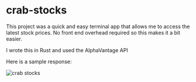 # crab-stocks

This project was a quick and easy terminal app that allows me to access the latest stock prices. No front end overhead required so this makes it a bit easier.

I wrote this in Rust and used the AlphaVantage API

Here is a sample response:


![crab stocks](https://github.com/nathanielmiller23/crab-stocks/assets/68157143/a6d880ce-3a52-43e0-823f-bc980eb2fd1f)
